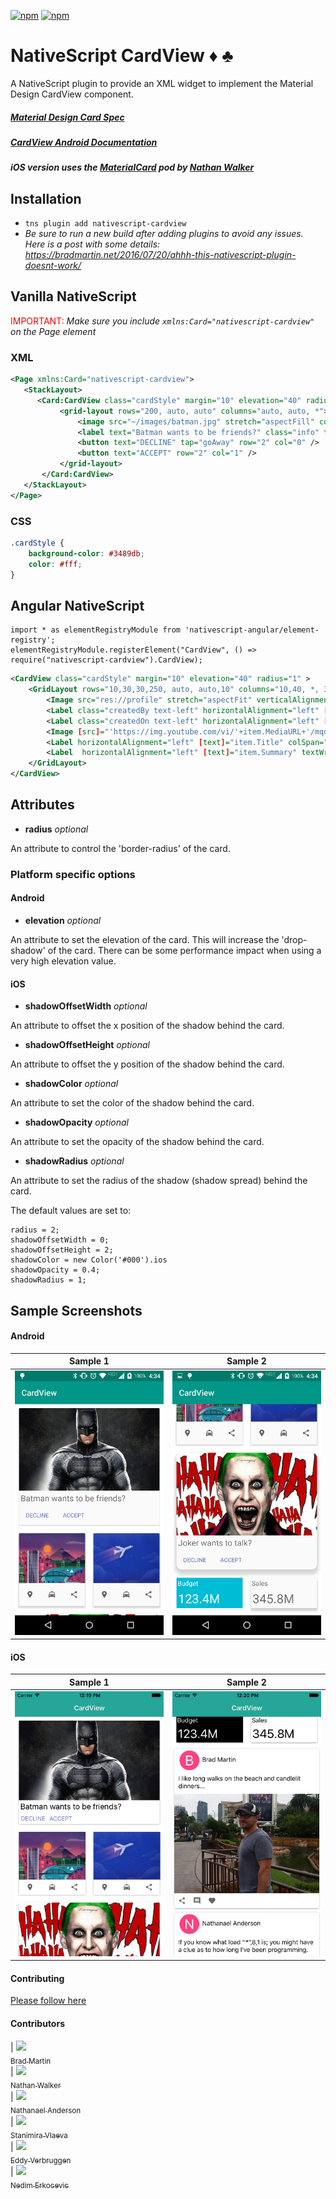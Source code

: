 ﻿[![npm](https://img.shields.io/npm/v/nativescript-cardview.svg)](https://www.npmjs.com/package/nativescript-cardview)
[![npm](https://img.shields.io/npm/dt/nativescript-cardview.svg?label=npm%20downloads)](https://www.npmjs.com/package/nativescript-cardview)

# NativeScript CardView :diamonds: :clubs:

A NativeScript plugin to provide an XML widget to implement the Material Design CardView component.

##### [Material Design Card Spec](https://www.google.com/design/spec/components/cards.html)
##### [CardView Android Documentation](http://developer.android.com/intl/zh-tw/reference/android/support/v7/widget/CardView.html) 
##### iOS version uses the [MaterialCard](https://cocoapods.org/pods/MaterialCard) pod by [Nathan Walker](https://github.com/NathanWalker)


## Installation
- `tns plugin add nativescript-cardview`
- *Be sure to run a new build after adding plugins to avoid any issues. Here is a post with some details: https://bradmartin.net/2016/07/20/ahhh-this-nativescript-plugin-doesnt-work/*
  
## Vanilla NativeScript

 <span style="color:red">IMPORTANT: </span>*Make sure you include `xmlns:Card="nativescript-cardview"` on the Page element*

### XML
```XML
<Page xmlns:Card="nativescript-cardview">
   <StackLayout>     
      <Card:CardView class="cardStyle" margin="10" elevation="40" radius="5">
           <grid-layout rows="200, auto, auto" columns="auto, auto, *">
               <image src="~/images/batman.jpg" stretch="aspectFill" colSpan="3" row="0" />
               <label text="Batman wants to be friends?" class="info" textWrap="true" row="1" colSpan="3" />          
               <button text="DECLINE" tap="goAway" row="2" col="0" />
               <button text="ACCEPT" row="2" col="1" />
           </grid-layout>
       </Card:CardView>
   </StackLayout>
</Page>
```

### CSS
```CSS
.cardStyle {
    background-color: #3489db;
    color: #fff;
}
```


## Angular NativeScript

```TS
import * as elementRegistryModule from 'nativescript-angular/element-registry';
elementRegistryModule.registerElement("CardView", () => require("nativescript-cardview").CardView);
```

```XML
<CardView class="cardStyle" margin="10" elevation="40" radius="1" >
	<GridLayout rows="10,30,30,250, auto, auto,10" columns="10,40, *, 30,10">
		<Image src="res://profile" stretch="aspectFit" verticalAlignment="stretch" col="1" row="1" rowSpan="2"></Image>
		<Label class="createdBy text-left" horizontalAlignment="left" [text]="item.CreatedBy" row="1" col="2" textWrap="true"></Label>
		<Label class="createdOn text-left" horizontalAlignment="left" [text]="item.UpdatedDate" row="2" col="2"></Label>
		<Image [src]="'https://img.youtube.com/vi/'+item.MediaURL+'/mqdefault.jpg'" stretch="aspectFit" colSpan="3" col="1" row="3"></Image>
		<Label horizontalAlignment="left" [text]="item.Title" colSpan="3" row="4" textWrap="true" col="1"></Label>
		<Label  horizontalAlignment="left" [text]="item.Summary" textWrap="true" col="1" row="5" colSpan="3"></Label>
	</GridLayout>
</CardView>
```

## Attributes

* **radius** *optional*

An attribute to control the 'border-radius' of the card.

### Platform specific options

#### Android

* **elevation** *optional*

 An attribute to set the elevation of the card. This will increase the 'drop-shadow' of the card.
There can be some performance impact when using a very high elevation value.

#### iOS

* **shadowOffsetWidth** *optional*

An attribute to offset the x position of the shadow behind the card.
 
* **shadowOffsetHeight** *optional*

An attribute to offset the y position of the shadow behind the card.

* **shadowColor** *optional*

An attribute to set the color of the shadow behind the card.

* **shadowOpacity** *optional*

An attribute to set the opacity of the shadow behind the card.

* **shadowRadius** *optional*

An attribute to set the radius of the shadow (shadow spread) behind the card.

The default values are set to:
``` 
radius = 2;
shadowOffsetWidth = 0;
shadowOffsetHeight = 2;
shadowColor = new Color('#000').ios
shadowOpacity = 0.4;
shadowRadius = 1;
```

## Sample Screenshots

#### Android

Sample 1 |  Sample 2
-------- | ---------
![Sample1](screenshots/sample_card1.png) | ![Sample2](screenshots/sample_card2.png)


#### iOS

Sample 1 |  Sample 2
-------- | ---------
![Sample1](screenshots/sample_card1_ios.png) | ![Sample2](screenshots/sample_card3_ios.png)


#### Contributing
[Please follow here](https://github.com/bradmartin/nativescript-cardview/blob/master/CONTRIBUTING.md)

#### Contributors

<!-- ALL-CONTRIBUTORS-LIST:START - Do not remove or modify this section -->
| [<img src="https://avatars1.githubusercontent.com/u/6006148?v=3" width="100px;"/><br /><sub>Brad Martin</sub>](https://bradmartin.net/)<br />
| [<img src="https://avatars2.githubusercontent.com/u/457187?v=3" width="100px;"/><br /><sub>Nathan Walker</sub>](https://github.com/NathanWalker)<br />
| [<img src="https://avatars0.githubusercontent.com/u/850871?v=3" width="100px;"/><br /><sub>Nathanael Anderson</sub>](https://github.com/NathanaelA)<br /> 
| [<img src="https://avatars1.githubusercontent.com/u/7893485?v=3" width="100px;"/><br /><sub>Stanimira Vlaeva</sub>](https://github.com/sis0k0)<br /> 
| [<img src="https://avatars1.githubusercontent.com/u/1426370?v=3" width="100px;"/><br /><sub>Eddy Verbruggen</sub>](https://github.com/EddyVerbruggen)<br /> 
| [<img src="https://avatars1.githubusercontent.com/u/3605066?v=3" width="100px;"/><br /><sub>Nedim Erkocevic</sub>](https://github.com/manijak)<br /> 
<!-- ALL-CONTRIBUTORS-LIST:END -->
